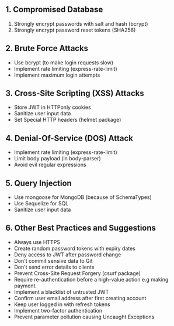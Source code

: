 ## 1. Compromised Database

1. Strongly encrypt passwords with salt and hash (bcrypt)
2. Strongly encrypt password reset tokens (SHA256)

## 2. Brute Force Attacks

- Use bcrypt (to make login requests slow)
- Implement rate limiting (express-rate-limit)
- Implement maximum login attempts

## 3. Cross-Site Scripting (XSS) Attacks

- Store JWT in HTTPonly cookies
- Sanitize user input data
- Set Special HTTP headers (helmet package)

## 4. Denial-Of-Service (DOS) Attack

- Implement rate limiting (express-rate-limit)
- Limit body payload (in body-parser)
- Avoid evil regular expressions

## 5. Query Injection

- Use mongoose for MongoDB (because of SchemaTypes)
- Use Sequelize for SQL
- Sanitize user input data

## 6. Other Best Practices and Suggestions

- Always use HTTPS
- Create random password tokens with expiry dates
- Deny access to JWT after password change
- Don't commit sensive data to Git
- Don't send error details to clients
- Prevent Cross-Site Request Forgery (csurf package)
- Require re-authentication before a high-value action e.g making payment.
- Implement a blacklist of untrusted JWT
- Confirm user email address after first creating account
- Keep user logged in with refresh tokens
- Implement two-factor authentication
- Prevent parameter pollution causing Uncaught Exceptions
